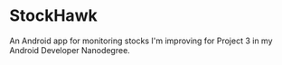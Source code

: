 # StockHawk
An Android app for monitoring stocks I'm improving for Project 3 in my Android Developer Nanodegree.
